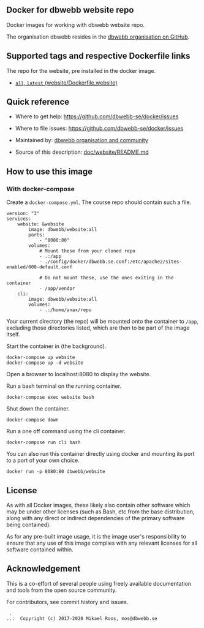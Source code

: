 Docker for dbwebb website repo
-------------------

Docker images for working with dbwebb website repo.

The organisation dbwebb resides in the [dbwebb organisation on GitHub](https://github.com/dbwebb-se).



Supported tags and respective Dockerfile links
-------------------

The repo for the website, pre installed in the docker image.

* [`all`, `latest` (website/Dockerfile.website)](https://github.com/dbwebb-se/docker/blob/master/website/Dockerfile.website)



Quick reference
-------------------

* Where to get help:
    https://github.com/dbwebb-se/docker/issues

* Where to file issues:
    https://github.com/dbwebb-se/docker/issues

* Maintained by:
    [dbwebb organisation and community](https://github.com/dbwebb-se/docker/issues)

* Source of this description:
    [doc/website/README.md](https://github.com/dbwebb-se/docker/blob/master/doc/website/README.md)



How to use this image
-------------------



### With docker-compose

Create a `docker-compose.yml`. The course repo should contain such a file.

```text
version: "3"
services:
    website: &website
        image: dbwebb/website:all
        ports:
            - "8080:80"
        volumes:
            # Mount these from your cloned repo
            - .:/app
            - ./config/docker/dbwebb.se.conf:/etc/apache2/sites-enabled/000-default.conf

            # Do not mount these, use the ones exiting in the container
            - /app/vendor
    cli:
        image: dbwebb/website:all
        volumes:
            - .:/home/anax/repo
```

Your current directory (the repo) will be mounted onto the container to `/app`, excluding those directories listed, which are then to be part of the image itself.

Start the container in (the background).

```text
docker-compose up website
docker-compose up -d website
```

Open a browser to localhost:8080 to display the website.

Run a bash terminal on the running container.

```text
docker-compose exec website bash
```

Shut down the container.

```text
docker-compose down
```

Run a one off command using the cli container.

```text
docker-compose run cli bash
```

You can also run this container directly using docker and mounting its port to a port of your own choice.

```text
docker run -p 8080:80 dbwebb/website
```



License
-------------------

As with all Docker images, these likely also contain other software which may be under other licenses (such as Bash, etc from the base distribution, along with any direct or indirect dependencies of the primary software being contained).

As for any pre-built image usage, it is the image user's responsibility to ensure that any use of this image complies with any relevant licenses for all software contained within.



Acknowledgement
-------------------

This is a co-effort of several people using freely available documentation and tools from the open source community.

For contributors, see commit history and issues.




```
 .
..:  Copyright (c) 2017-2020 Mikael Roos, mos@dbwebb.se
```
